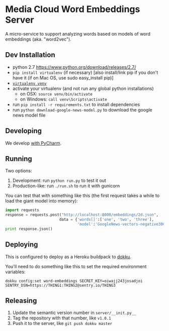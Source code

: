 Media Cloud Word Embeddings Server
==================================

A micro-service to support analyzing words based on models of word embeddings (aka. "word2vec").

Dev Installation
----------------

 * python 2.7 https://www.python.org/download/releases/2.7/
 * `pip install virtualenv` (if necessary) [also install/link pip if you don't have it (if on Mac OS, use sudo easy_install pip)]
 * [`virtualenv venv`](https://virtualenv.pypa.io/en/stable/)
 * activate your virtualenv (and not run any global python installations)
   * on OSX: `source venv/bin/activate`
   * on Windows: `call venv\Scripts\activate`
 * run `pip install -r requirements.txt` to install dependencies
 * run `python download-google-news-model.py` to download the google news model file
 
Developing
----------

We develop [with PyCharm](https://www.jetbrains.com/pycharm/).

Running
-------

Two options:
 1. Development: run `python run.py` to test it out  
 2. Production-like: run `./run.sh` to run it with gunicorn

You can test that with something like this (the first request takes a while to load the giant model into memory):

```python
import requests
response = requests.post("http://localhost:8000/embeddings/2d.json",
                        data = {'words[]':['one', 'two', 'three'],
                                'model':'GoogleNews-vectors-negative300.bin'})
print response.json()
```

Deploying
---------

This is configured to deploy as a Heroku buildpack to [dokku](http://dokku.viewdocs.io/dokku/).

You'll need to do something like this to set the required environment variables:

`dokku config:set word-embeddings SECRET_KEY=oiwajj243josadjoi SENTRY_DSN=https://THING1:THING2@sentry.io/THING3`

Releasing
---------

1. Update the semantic version number in `server/__init.py__`
2. Tag the repository with that number, like `v1.0.1`
3. Push it to the server, like `git push dokku master`
